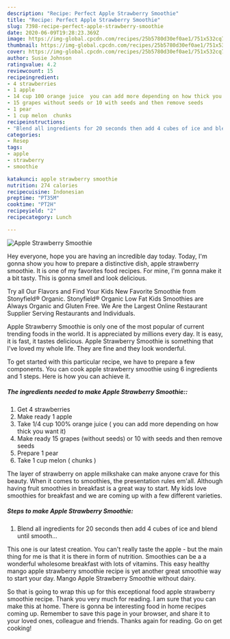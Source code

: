 ```yaml
---
description: "Recipe: Perfect Apple Strawberry Smoothie"
title: "Recipe: Perfect Apple Strawberry Smoothie"
slug: 7398-recipe-perfect-apple-strawberry-smoothie
date: 2020-06-09T19:28:23.369Z
image: https://img-global.cpcdn.com/recipes/25b5780d30ef0ae1/751x532cq70/apple-strawberry-smoothie-recipe-main-photo.jpg
thumbnail: https://img-global.cpcdn.com/recipes/25b5780d30ef0ae1/751x532cq70/apple-strawberry-smoothie-recipe-main-photo.jpg
cover: https://img-global.cpcdn.com/recipes/25b5780d30ef0ae1/751x532cq70/apple-strawberry-smoothie-recipe-main-photo.jpg
author: Susie Johnson
ratingvalue: 4.2
reviewcount: 15
recipeingredient:
- 4 strawberries
- 1 apple
- 14 cup 100 orange juice  you can add more depending on how thick you want it
- 15 grapes without seeds or 10 with seeds and then remove seeds
- 1 pear
- 1 cup melon  chunks 
recipeinstructions:
- "Blend all ingredients for 20 seconds then add 4 cubes of ice and blend until smooth..."
categories:
- Resep
tags:
- apple
- strawberry
- smoothie

katakunci: apple strawberry smoothie
nutrition: 274 calories
recipecuisine: Indonesian
preptime: "PT35M"
cooktime: "PT2H"
recipeyield: "2"
recipecategory: Lunch

---
```



![Apple Strawberry Smoothie](https://img-global.cpcdn.com/recipes/25b5780d30ef0ae1/751x532cq70/apple-strawberry-smoothie-recipe-main-photo.jpg)

Hey everyone, hope you are having an incredible day today. Today, I'm gonna show you how to prepare a distinctive dish, apple strawberry smoothie. It is one of my favorites food recipes. For mine, I'm gonna make it a bit tasty. This is gonna smell and look delicious.

Try all Our Flavors and Find Your Kids New Favorite Smoothie from Stonyfield® Organic. Stonyfield® Organic Low Fat Kids Smoothies are Always Organic and Gluten Free. We Are the Largest Online Restaurant Supplier Serving Restaurants and Individuals.

Apple Strawberry Smoothie is only one of the most popular of current trending foods in the world. It is appreciated by millions every day. It is easy, it is fast, it tastes delicious. Apple Strawberry Smoothie is something that I've loved my whole life. They are fine and they look wonderful.


To get started with this particular recipe, we have to prepare a few components. You can cook apple strawberry smoothie using 6 ingredients and 1 steps. Here is how you can achieve it.

##### The ingredients needed to make Apple Strawberry Smoothie::

1. Get 4 strawberries
1. Make ready 1 apple
1. Take 1/4 cup 100% orange juice ( you can add more depending on how thick you want it)
1. Make ready 15 grapes (without seeds) or 10 with seeds and then remove seeds
1. Prepare 1 pear
1. Take 1 cup melon ( chunks )


The layer of strawberry on apple milkshake can make anyone crave for this beauty. When it comes to smoothies, the presentation rules em&#39;all. Although having fruit smoothies in breakfast is a great way to start. My kids love smoothies for breakfast and we are coming up with a few different varieties. 

##### Steps to make Apple Strawberry Smoothie:

1. Blend all ingredients for 20 seconds then add 4 cubes of ice and blend until smooth...


This one is our latest creation. You can&#39;t really taste the apple - but the main thing for me is that it is there in form of nutrition. Smoothies can be a a wonderful wholesome breakfast with lots of vitamins. This easy healthy mango apple strawberry smoothie recipe is yet another great smoothie way to start your day. Mango Apple Strawberry Smoothie without dairy. 

So that is going to wrap this up for this exceptional food apple strawberry smoothie recipe. Thank you very much for reading. I am sure that you can make this at home. There is gonna be interesting food in home recipes coming up. Remember to save this page in your browser, and share it to your loved ones, colleague and friends. Thanks again for reading. Go on get cooking!
